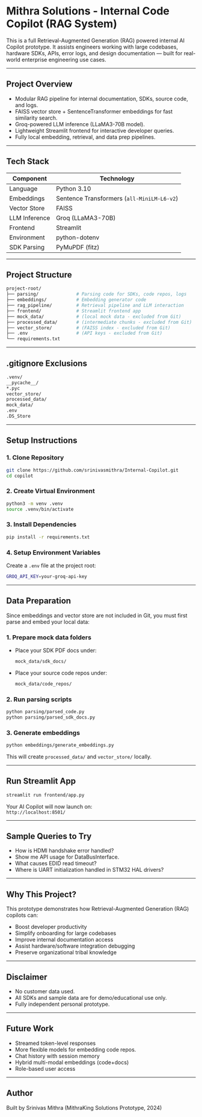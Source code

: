 
# Mithra Solutions - Internal Code Copilot (RAG System)

This is a full Retrieval-Augmented Generation (RAG) powered internal AI Copilot prototype. It assists engineers working with large codebases, hardware SDKs, APIs, error logs, and design documentation — built for real-world enterprise engineering use cases.

---

## Project Overview

- Modular RAG pipeline for internal documentation, SDKs, source code, and logs.
- FAISS vector store + SentenceTransformer embeddings for fast similarity search.
- Groq-powered LLM inference (LLaMA3-70B model).
- Lightweight Streamlit frontend for interactive developer queries.
- Fully local embedding, retrieval, and data prep pipelines.

---

## Tech Stack

| Component | Technology |
|-----------|------------|
| Language | Python 3.10 |
| Embeddings | Sentence Transformers (`all-MiniLM-L6-v2`) |
| Vector Store | FAISS |
| LLM Inference | Groq (LLaMA3-70B) |
| Frontend | Streamlit |
| Environment | python-dotenv |
| SDK Parsing | PyMuPDF (fitz) |

---

## Project Structure

```bash
project-root/
├── parsing/              # Parsing code for SDKs, code repos, logs
├── embeddings/           # Embedding generator code
├── rag_pipeline/         # Retrieval pipeline and LLM interaction
├── frontend/             # Streamlit frontend app
├── mock_data/            # (local mock data - excluded from Git)
├── processed_data/       # (intermediate chunks - excluded from Git)
├── vector_store/         # (FAISS index - excluded from Git)
├── .env                  # (API keys - excluded from Git)
└── requirements.txt
```

---

## .gitignore Exclusions

```bash
.venv/
__pycache__/
*.pyc
vector_store/
processed_data/
mock_data/
.env
.DS_Store
```
---

## Setup Instructions

### 1. Clone Repository

```bash
git clone https://github.com/srinivasmithra/Internal-Copilot.git
cd copilot
```

### 2. Create Virtual Environment

```bash
python3 -m venv .venv
source .venv/bin/activate
```

### 3. Install Dependencies

```bash
pip install -r requirements.txt
```

### 4. Setup Environment Variables

Create a `.env` file at the project root:

```bash
GROQ_API_KEY=your-groq-api-key
```

---

## Data Preparation

Since embeddings and vector store are not included in Git, you must first parse and embed your local data:

### 1. Prepare mock data folders

- Place your SDK PDF docs under:
  ```bash
  mock_data/sdk_docs/
  ```
- Place your source code repos under:
  ```bash
  mock_data/code_repos/
  ```

### 2. Run parsing scripts

```bash
python parsing/parsed_code.py
python parsing/parsed_sdk_docs.py
```

### 3. Generate embeddings

```bash
python embeddings/generate_embeddings.py
```

This will create `processed_data/` and `vector_store/` locally.

---

## Run Streamlit App

```bash
streamlit run frontend/app.py
```

Your AI Copilot will now launch on:  
`http://localhost:8501/`

---

## Sample Queries to Try

- How is HDMI handshake error handled?
- Show me API usage for DataBusInterface.
- What causes EDID read timeout?
- Where is UART initialization handled in STM32 HAL drivers?

---

## Why This Project?

This prototype demonstrates how Retrieval-Augmented Generation (RAG) copilots can:

- Boost developer productivity
- Simplify onboarding for large codebases
- Improve internal documentation access
- Assist hardware/software integration debugging
- Preserve organizational tribal knowledge

---

## Disclaimer

- No customer data used.
- All SDKs and sample data are for demo/educational use only.
- Fully independent personal prototype.

---

## Future Work

- Streamed token-level responses
- More flexible models for embedding code repos.
- Chat history with session memory
- Hybrid multi-modal embeddings (code+docs)
- Role-based user access

---

## Author

Built by Srinivas Mithra (MithraKing Solutions Prototype, 2024)
